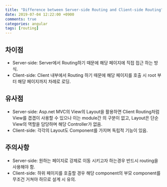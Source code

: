 ```yaml
---
title: "Difference between Server-side Routing and Client-side Routing"
date: 2019-07-04 12:22:00 +0900
comments: true
categories: angular
tags: [routing]
---
```



## 차이점
- Server-side: Server에서 Routing하기 때문에 해당 페이지에 직접 접근 하는 방식.
- Client-side: Client 내부에서 Routing 하기 때문에 해당 페이지를 호출 시 root 부터 해당 페이지까지 차례로 로딩.

## 유사점
- Server-side: Asp.net MVC의 View의 Layout을 활용하면 Client Routing처럼 View를 겹겹이 사용할 수 있으나 이는 module간 의 구분이 없고, Layout은 단순 View의 역할을 담당하며 해당 Controller가 없음.
- Client-side: 각각의 Layout도 Component를 가지며 독립적 기능이 있음.



## 주의사항
- Server-side: 원하는 페이지로 강제로 이동 시키고자 하는경우 반드시 routing을 사용해야 함.
- Client-side: 하위 페이지를 호출할 경우 해당 component의 부모 component를 무조건 거쳐야 하므로 설계 시 유의.
